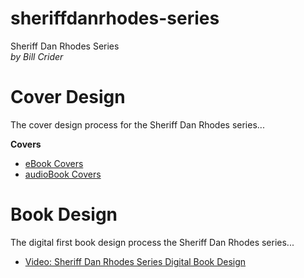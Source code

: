 # sheriffdanrhodes-series
Sheriff Dan Rhodes Series  
*by Bill Crider*
  
# Cover Design

The cover design process for the Sheriff Dan Rhodes series...  

 **Covers**  
 + [eBook Covers](https://github.com/MacavityReader/sheriffdanrhodes-series/tree/main/covers/ebook-covers)  
 + [audioBook Covers](https://github.com/MacavityReader/sheriffdanrhodes-series/tree/main/covers/audiobook-covers)  
 

 # Book Design

The digital first book design process the Sheriff Dan Rhodes series...  

 + [Video: Sheriff Dan Rhodes Series Digital Book Design](https://sheriffdanrhodes-com-storage.s3.us-east-1.amazonaws.com/sdr_book_design.mov)  
